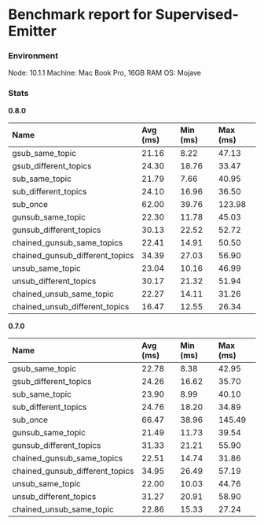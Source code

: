 # Benchmark report for Supervised-Emitter



### Environment

Node: 10.1.1
Machine: Mac Book Pro, 16GB RAM
OS: Mojave


### Stats



**0.8.0**

Name            |  Avg (ms)     |   Min (ms)      |   Max (ms)
:---------------|:--------------|:----------------|:-------------
gsub_same_topic  |  21.16  |  8.22  |  47.13
gsub_different_topics  |  24.30  |  18.76  |  33.47
sub_same_topic  |  21.79  |  7.66  |  40.95
sub_different_topics  |  24.10  |  16.96  |  36.50
sub_once  |  62.00  |  39.76  |  123.98
gunsub_same_topic  |  22.30  |  11.78  |  45.03
gunsub_different_topics  |  30.13  |  22.52  |  52.72
chained_gunsub_same_topics  |  22.41  |  14.91  |  50.50
chained_gunsub_different_topics  |  34.39  |  27.03  |  56.90
unsub_same_topic  |  23.04  |  10.16  |  46.99
unsub_different_topics  |  30.17  |  21.32  |  51.94
chained_unsub_same_topic  |  22.27  |  14.11  |  31.26
chained_unsub_different_topics  |  16.47  |  12.55  |  26.34




**0.7.0**

Name            |  Avg (ms)     |   Min (ms)      |   Max (ms)
:---------------|:--------------|:----------------|:-------------
gsub_same_topic  |  22.78  |  8.38  |  42.95
gsub_different_topics  |  24.26  |  16.62  |  35.70
sub_same_topic  |  23.90  |  8.99  |  40.10
sub_different_topics  |  24.76  |  18.20  |  34.89
sub_once  |  66.47  |  38.96  |  145.49
gunsub_same_topic  |  21.49  |  11.73  |  39.54
gunsub_different_topics  |  31.33  |  21.21  |  55.90
chained_gunsub_same_topics  |  22.51  |  14.74  |  31.86
chained_gunsub_different_topics  |  34.95  |  26.49  |  57.19
unsub_same_topic  |  22.00  |  10.03  |  44.76
unsub_different_topics  |  31.27  |  20.91  |  58.90
chained_unsub_same_topic  |  22.86  |  15.33  |  27.24